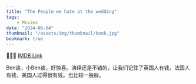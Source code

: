 ```yaml
---
title: "The People we hate at the wedding"
tags:
    - Movies
date: "2024-06-04"
thumbnail: "/assets/img/thumbnail/book.jpg"
bookmark: true
---
```


🌟🌟🌟
<a href="https://www.imdb.com/title/tt9071456/" target="_blank">IMDB Link</a>

Ben诶，小Ben诶，好惊喜。演绎还是不错的，让我们记住了英国人有钱，法国人有钱，美国人过得很有钱。也比较一般般。